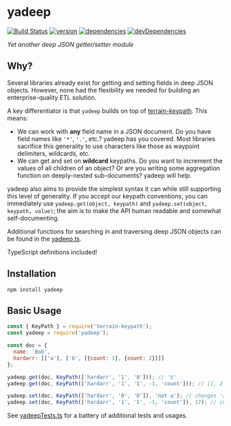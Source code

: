 # yadeep
[![Build Status](https://travis-ci.org/terraindata/yadeep.svg?branch=master)](https://travis-ci.org/terraindata/yadeep)
[![version](https://img.shields.io/npm/v/yadeep.svg)](https://www.npmjs.org/package/yadeep)
[![dependencies](https://david-dm.org/terraindata/yadeep.svg)](https://david-dm.org/terraindata/yadeep)
[![devDependencies](https://david-dm.org/terraindata/yadeep/dev-status.svg)](https://david-dm.org/terraindata/yadeep#info=devDependencies)

_Yet another deep JSON getter/setter module_

## Why?

Several libraries already exist for getting and setting fields in deep JSON objects.  However,
none had the flexibility we needed for building an enterprise-quality ETL solution.

A key differentiator is that `yadeep` builds on top of [terrain-keypath](https://github.com/terraindata/terrain-keypath).
This means:

 * We can work with **any** field name in a JSON document.  Do you have field names like `'*'`, `'.'`, etc.?  yadeep has
   you covered.  Most libraries sacrifice this generality to use characters like those as waypoint delimiters,
   wildcards, etc.
 * We can get and set on **wildcard** keypaths.  Do you want to increment the values of all children of an object?  Or
   are you writing some aggregation function on deeply-nested sub-documents?  yadeep will help.

yadeep also aims to provide the simplest syntax it can while still supporting this level of generality.  If you accept
our keypath conventions, you can immediately use `yadeep.get(object, keypath)` and `yadeep.set(object, keypath, value)`;
the aim is to make the API human readable and somewhat self-documenting.

Additional functions for searching in and traversing deep JSON objects can be found in the [yadeep.ts](code).

TypeScript definitions included!

## Installation

    npm install yadeep

## Basic Usage

```js
const { KeyPath } = require('terrain-keypath');
const yadeep = require('yadeep');

const doc = {
  name: 'Bob',
  hardarr: [['a'], ['b', [{count: 1}, {count: 2}]]]
};

yadeep.get(doc, KeyPath(['hardarr', '1', '0'])); // 'b'
yadeep.get(doc, KeyPath(['hardarr', '1', '1', -1, 'count'])); // [1, 2]

yadeep.set(doc, KeyPath(['hardarr', '0', '0']), 'not a'); // changes 'a' -> 'not a'
yadeep.set(doc, KeyPath(['hardarr', '1', '1', -1, 'count']), 17); // changes both 'counts's to 17
```

See [yadeepTests.ts](https://github.com/terraindata/yadeep/blob/master/yadeepTests.ts) for a battery of additional tests and usages.

